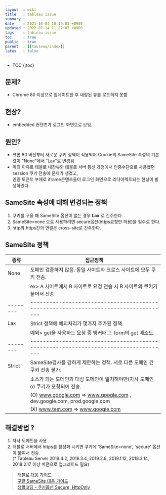 ```yaml
---
layout  : wiki
title   : tableau issue
summary : 
date    : 2021-10-01 10:19:01 +0900
updated : 2022-07-14 11:22:07 +0900
tags    : tableau issue
toc     : true
public  : true
parent  : [[tableau/index]]
latex   : false
---
```

* TOC
{:toc}

## 문제? 

- Chrome 80 이상으로 업데이트한 후 내장된 뷰를 로드하지 못함

## 현상?  

- embedded 컨텐츠가 로그인 화면으로 보임. 

## 원인? 

- 크롬 80 버전부터 새로운 쿠키 정책이 적용되어 Cookie의 SameSite 속성의 기본값이 "None"에서 "Lax"로 변경됨
- 위의 이유로 태블로 내장뷰와 태블로 서버 통신 과정에서 인증수단으로 사용했던 session 쿠키 전송에 문제가 생겼고, \
인증 토큰의 부재로 iframe콘텐츠들이 로그인 화면으로 리다이렉트되는 현상이 발생하였다.

## SameSite 속성에 대해 변경되는 정책

1. 쿠키를 구울 때 SameSite 옵션이 없는 경우 **Lax** 로 간주한다.
2. SameSite=none 으로 사용하려면 secure옵션(https요청만 허용)을 필수로 한다.
3. http와 https간의 연결은 cross-site로 간주한다.

## SameSite 정책

| 종류   | 접근정책                                                                          |
|--------|-----------------------------------------------------------------------------------|
| None   | 도메인 검증하지 않음. 동일 사이트와 크로스 사이트에 모두 쿠키 전송.               |
|        | ex> A 사이트에서 B 사이트로 요청 전송 시 B 사이트의 쿠키가 붙어서 전송            |
|--------|-----------------------------------------------------------------------------------|
| Lax    | Strict 정책에 예외처리가 몇가지 추가된 정책.                                      |
|        | 예외> get을 사용하는 요청 중 앵커태그. form의 get 메소드.                         |
|--------|-----------------------------------------------------------------------------------|
| Strict | SameSite검사를 강하게 제한하는 정책.  서로 다른 도메인 간 쿠키 전송 불가.         |
|        | 소스가 되는 도메인과 대상 도메인이 일치해야만(자사 도메인o) 쿠키가 포함되어 전송. |
|        | (O) www.google.com => www.google.com , dev.google.com, prod.google.com            |
|        | (X) www.test.com => www.google.com                                                |
    
## 해결방법 ?

1. 자사 도메인을 사용
2. 태블로 서버에서 https를 활성화 시키면 쿠키에 'SameSite=none', 'secure' 옵션이 붙여서 전송.  \
(* Tableau Server 2019.4.2, 2019.3.4, 2019.2.8, 2019.1.12, 2018.3.14, 2018.2.17 이상 버전으로 업그레이드 필요)

> [태블로 대응 가이드]( https://kb.tableau.com/articles/issue/embedded-views-fail-to-load-after-updating-to-chrome-80?lang=ko-kr) \
> [구글 SameSite 대응 가이드]( https://developers.google.com/search/blog/2020/01/get-ready-for-new-samesitenone-secure?hl=ko) \
> [생활코딩 - 쿠키옵션 Secure, HttpOnly](https://opentutorials.org/course/3387/21744)
